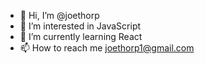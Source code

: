 - 👋 Hi, I’m @joethorp
- 👀 I’m interested in JavaScript
- 🌱 I’m currently learning React
- 📫 How to reach me joethorp1@gmail.com

<!---
joethorp/joethorp is a ✨ special ✨ repository because its `README.md` (this file) appears on your GitHub profile.
You can click the Preview link to take a look at your changes.
--->
